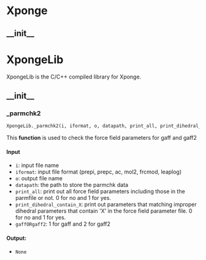 # Xponge

## \_\_init\_\_

# XpongeLib

XpongeLib is the C/C++ compiled library for Xponge.

## \_\_init\_\_

### \_parmchk2

``` python
XpongeLib._parmchk2(i, iformat, o, datapath, print_all, print_dihedral_contain_X,  gaffORgaff2)
```
This **function** is used to check the force field parameters for gaff and gaff2
#### Input
- `i`: input file name
- `iformat`: input file format (prepi, prepc, ac, mol2, frcmod, leaplog)
- `o`: output file name
- `datapath`: the path to store the parmchk data
- `print_all`: print out all force field parameters including those in the parmfile or not. 0 for no and 1 for yes.
- `print_dihedral_contain_X`: print out parameters that matching improper dihedral parameters that contain 'X' in the force field parameter file. 0 for no and 1 for yes.
- `gaffORgaff2`: 1 for gaff and 2 for gaff2

#### Output:
- `None`
